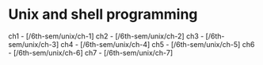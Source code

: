 # Unix and shell programming

ch1 - [/6th-sem/unix/ch-1]
ch2 - [/6th-sem/unix/ch-2]
ch3 - [/6th-sem/unix/ch-3]
ch4 - [/6th-sem/unix/ch-4]
ch5 - [/6th-sem/unix/ch-5]
ch6 - [/6th-sem/unix/ch-6]
ch7 - [/6th-sem/unix/ch-7]
